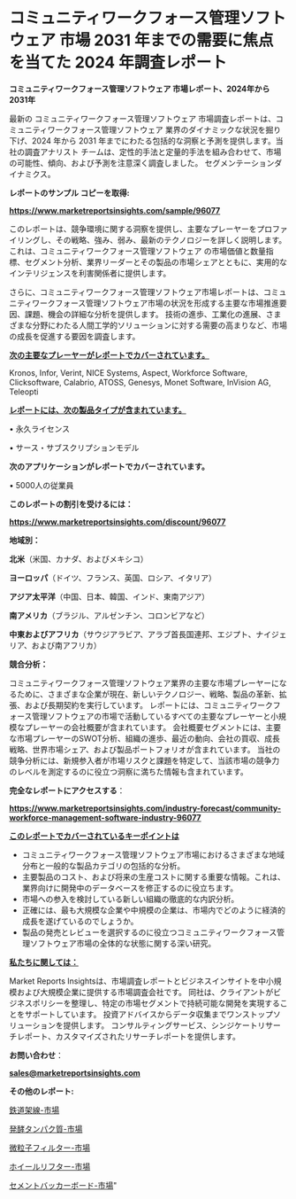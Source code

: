 # コミュニティワークフォース管理ソフトウェア 市場 2031 年までの需要に焦点を当てた 2024 年調査レポート

<strong>コミュニティワークフォース管理ソフトウェア 市場レポート、2024年から2031年</strong>

最新の コミュニティワークフォース管理ソフトウェア 市場調査レポートは、コミュニティワークフォース管理ソフトウェア 業界のダイナミックな状況を掘り下げ、2024 年から 2031 年までにわたる包括的な洞察と予測を提供します。当社の調査アナリスト チームは、定性的手法と定量的手法を組み合わせて、市場の可能性、傾向、および予測を注意深く調査しました。 セグメンテーションダイナミクス。



<strong>レポートのサンプル コピーを取得:</strong> <a href=https://www.marketreportsinsights.com/sample/96077>

<strong><u>https://www.marketreportsinsights.com/sample/96077</u></strong></a>

このレポートは、競争環境に関する洞察を提供し、主要なプレーヤーをプロファイリングし、その戦略、強み、弱み、最新のテクノロジーを詳しく説明します。 これは、コミュニティワークフォース管理ソフトウェア の市場価値と数量指標、セグメント分析、業界リーダーとその製品の市場シェアとともに、実用的なインテリジェンスを利害関係者に提供します。

さらに、コミュニティワークフォース管理ソフトウェア市場レポートは、コミュニティワークフォース管理ソフトウェア市場の状況を形成する主要な市場推進要因、課題、機会の詳細な分析を提供します。 技術の進歩、工業化の進展、さまざまな分野にわたる人間工学的ソリューションに対する需要の高まりなど、市場の成長を促進する要因を調査します。



<strong><u>次の主要なプレーヤーがレポートでカバーされています。</u></strong>

Kronos, Infor, Verint, NICE Systems, Aspect, Workforce Software, Clicksoftware, Calabrio, ATOSS, Genesys, Monet Software, InVision AG, Teleopti



<strong><u><b>レポートには、次の製品タイプが含まれています。</b></u></strong>

• 永久ライセンス

• サース・サブスクリプションモデル



<strong><b>次のアプリケーションがレポートでカバーされています。</b></strong>

• 5000人の従業員



<strong><b>このレポートの割引を受けるには：</b></strong><a href=https://www.marketreportsinsights.com/discount/96077>

<strong><u>https://www.marketreportsinsights.com/discount/96077</u></strong></a>



<strong>地域別：</strong>



<strong>北米</strong>（米国、カナダ、およびメキシコ）



<strong>ヨーロッパ</strong>（ドイツ、フランス、英国、ロシア、イタリア）



<strong>アジア太平洋</strong>（中国、日本、韓国、インド、東南アジア）



<strong>南アメリカ</strong>（ブラジル、アルゼンチン、コロンビアなど）



<strong>中東およびアフリカ</strong>（サウジアラビア、アラブ首長国連邦、エジプト、ナイジェリア、および南アフリカ）



<strong>競合分析：</strong>

コミュニティワークフォース管理ソフトウェア業界の主要な市場プレーヤーになるために、さまざまな企業が現在、新しいテクノロジー、戦略、製品の革新、拡張、および長期契約を実行しています。 レポートには、コミュニティワークフォース管理ソフトウェアの市場で活動しているすべての主要なプレーヤーと小規模なプレーヤーの会社概要が含まれています。 会社概要セグメントには、主要な市場プレーヤーのSWOT分析、組織の進歩、最近の動向、会社の買収、成長戦略、世界市場シェア、および製品ポートフォリオが含まれています。 当社の競争分析には、新規参入者が市場リスクと課題を特定して、当該市場の競争力 のレベルを測定するのに役立つ洞察に満ちた情報も含まれています。



<strong>完全なレポートにアクセスする</strong>：

<a href=https://www.marketreportsinsights.com/industry-forecast/community-workforce-management-software-industry-96077>

<strong><u>https://www.marketreportsinsights.com/industry-forecast/community-workforce-management-software-industry-96077</u></strong></a>



<strong><u><b>このレポートでカバーされているキーポイントは</b></u></strong>
<ul>
  <li>コミュニティワークフォース管理ソフトウェア市場におけるさまざまな地域分布と一般的な製品カテゴリの包括的な分析。</li>
  <li>主要製品のコスト、および将来の生産コストに関する重要な情報。これは、業界向けに開発中のデータベースを修正するのに役立ちます。</li>
  <li>市場への参入を検討している新しい組織の徹底的な内訳分析。</li>
  <li>正確には、最も大規模な企業や中規模の企業は、市場内でどのように経済的成長を遂げているのでしょうか。</li>
  <li>製品の発売とレビューを選択するのに役立つコミュニティワークフォース管理ソフトウェア市場の全体的な状態に関する深い研究。</li>
</ul>


<strong><u><b>私たちに関しては：</b></u></strong>

Market Reports Insightsは、市場調査レポートとビジネスインサイトを中小規模および大規模企業に提供する市場調査会社です。 同社は、クライアントがビジネスポリシーを整理し、特定の市場セグメントで持続可能な開発を実現することをサポートしています。 投資アドバイスからデータ収集までワンストップソリューションを提供します。 コンサルティングサービス、シンジケートリサーチレポート、カスタマイズされたリサーチレポートを提供します。



<strong><b>お問い合わせ</b></strong>：

<a href=mailto:sales@marketreportsinsights.com>

<strong><u>sales@marketreportsinsights.com</u></strong></a>



<strong>その他のレポート:</strong>

<a href=https://www.linkedin.com/pulse/鉄道架線-市場-2023-総合分析と事業成長戦略-2030-pr-news-hub-3ektf/>鉄道架線-市場</a>

<a href=https://www.linkedin.com/pulse/発酵タンパク質-市場-2023-収益と成長ドライバー-2030-trendsetters-testimonials-360-anal-hot3f/>発酵タンパク質-市場</a>

<a href=https://www.linkedin.com/pulse/微粒子フィルター-市場-2023-swot-分析と最新イノベーション-mcunf/>微粒子フィルター-市場</a>

<a href=https://www.linkedin.com/pulse/ホイールリフター-市場-2023-競争分析と事業成長-2030-pr-news-hub-obfjf/>ホイールリフター-市場</a>

<a href=https://www.linkedin.com/pulse/セメントバッカーボード-市場-2023-推進要因と成長機会-2030-7stbf/>セメントバッカーボード-市場</a>"
